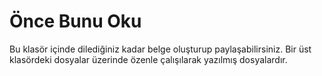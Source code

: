 # Önce Bunu Oku
Bu klasör içinde dilediğiniz kadar belge oluşturup paylaşabilirsiniz. Bir üst klasördeki dosyalar üzerinde özenle çalışılarak yazılmış dosyalardır.
